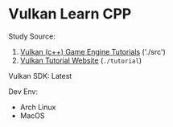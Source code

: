 # Vulkan Learn CPP

Study Source: 
1. [Vulkan (c++) Game Engine Tutorials](https://github.com/blurrypiano/littleVulkanEngine) ('./src')
2. [Vulkan Tutorial Website](https://vulkan-tutorial.com/) (`./tutorial`)

Vulkan SDK: Latest

Dev Env:
- Arch Linux
- MacOS